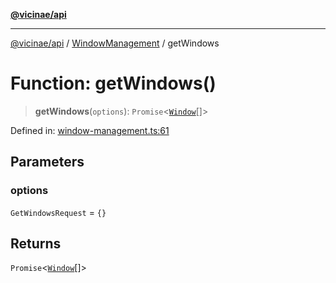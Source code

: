 [**@vicinae/api**](../../../../README.md)

***

[@vicinae/api](../../../../README.md) / [WindowManagement](../README.md) / getWindows

# Function: getWindows()

> **getWindows**(`options`): `Promise`\<[`Window`](../type-aliases/Window.md)[]\>

Defined in: [window-management.ts:61](https://github.com/vicinaehq/vicinae/blob/c742d5fc509336339909dd669955b863f086bf4e/api/src/api/window-management.ts#L61)

## Parameters

### options

`GetWindowsRequest` = `{}`

## Returns

`Promise`\<[`Window`](../type-aliases/Window.md)[]\>

